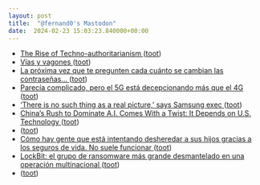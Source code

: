 ```yaml
---
layout: post
title:  "@fernand0's Mastodon"
date:  2024-02-23 15:03:23.840000+00:00
---
```

*  [The Rise of Techno-authoritarianism ](https://www.theatlantic.com/magazine/archive/2024/03/facebook-meta-silicon-valley-politics/677168) ([toot](https://mastodon.social/@fernand0/111981402773170344))
*  [Vías y vagones ](https://www.flickr.com/photos/fernand0/53530748333) ([toot](https://mastodon.social/@fernand0/111981282207823403))
*  [La próxima vez que te pregunten cada cuánto se cambian las contraseñas… ](https://sysfatal.github.io/passwords.htm) ([toot](https://mastodon.social/@fernand0/111981174513391786))
*  [Parecía complicado, pero el 5G está decepcionando más que el 4G ](https://www.adslzone.net/noticias/redes/decepcion-velocidades-5g-4g) ([toot](https://mastodon.social/@fernand0/111980713427463518))
*  [‘There is no such thing as a real picture,’ says Samsung exec ](https://www.theverge.com/2024/2/2/24059955/samsung-no-such-thing-as-real-photo-a) ([toot](https://mastodon.social/@fernand0/111980586039269569))
*  [China’s Rush to Dominate A.I. Comes With a Twist: It Depends on U.S. Technology ](https://www.nytimes.com/2024/02/21/technology/china-united-states-artificial-intelligence.htm) ([toot](https://mastodon.social/@fernand0/111980051931169347))
*  [ ](https://mastodon.social/users/fernand0/statuses/111979345295590104/activity) ([toot](https://mastodon.social/users/fernand0/statuses/111979345295590104/activity))
*  [Cómo hay gente que está intentando desheredar a sus hijos gracias a los seguros de vida. No suele funcionar  ](https://www.elblogsalmon.com/entorno/como-hay-gente-que-esta-intentando-desheredar-a-sus-hijos-gracias-a-seguros-vida-no-suele-funciona) ([toot](https://mastodon.social/@fernand0/111978384975719534))
*  [LockBit: el grupo de ransomware más grande desmantelado en una operación multinacional ](https://unaaldia.hispasec.com/2024/02/lockbit-el-grupo-de-ransomware-mas-gdesmantelado-en-una-operacion-multinacional.htm) ([toot](https://mastodon.social/@fernand0/111976632770999475))
*  [ ](https://mas.to/@purcola) ([toot](https://mastodon.social/@fernand0/111976628441055670))
